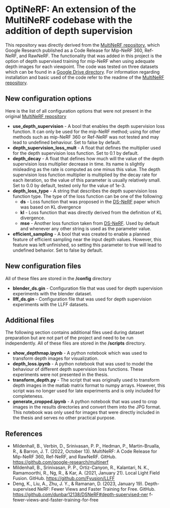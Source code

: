 # OptiNeRF: An extension of the MultiNeRF codebase with the addition of depth supervision

This repository was directly derived from the [MultiNeRF repository](https://github.com/google-research/multinerf), which Google Research published as a Code Release for Mip-NeRF 360, Ref-NeRF, and RawNeRF. The functionality that was added in this project is the option of depth supervised training for mip-NeRF when using adequate depth images for each viewpoint. The code was tested on three datasets which can be found in a [Google Drive directory](https://drive.google.com/drive/folders/1CvObrtawHvlLIk1IRxcQiaQAqaa1BW9_?usp=share_link). For information regarding installation and basic used of the code refer to the readme of the [MultiNeRF repository](https://github.com/google-research/multinerf).

## New configuration options

Here is the list of all configuration options that were not present in the original [MultiNeRF repository](https://github.com/google-research/multinerf)


- **use_depth_supervision** - A bool that enables the depth supervision loss function. It can only be used for the mip-NeRF method; using for other methods such as mip-NeRF 360 or Ref-NeRF was not tested and may lead to undefined behaviour. Set to false by default.
- **depth_supervision_loss_mult** - A float that defines the multiplier used for the depth supervision loss function. Set to 0.1 by default.
- **depth_decay** - A float that defines how much will the value of the depth supervision loss multiplier decrease in time. Its name is slightly misleading as the rate is computed as one minus this value. The depth supervision loss function multiplier is multiplied by the decay rate for each iteration, so the value of this parameter is usually relatively small. Set to 0.0 by default, tested only for the value of 1e-3.
- **depth_loss_type** - A string that describes the depth supervision loss function type. The type of the loss function can be one of the following:
  - **ds** - Loss function that was proposed in the [DS-NeRF](https://github.com/dunbar12138/DSNeRF) paper which was based on KL divergence
  - **kl** - Loss function that was directly derived from the definition of KL divergence.
  - **mse** - Another loss function taken from [DS-NeRF](https://github.com/dunbar12138/DSNeRF). Used by default and whenever any other string is used as the parameter value.
- **efficient_sampling** - A bool that was created to enable a planned feature of efficient sampling near the input depth values. However, this feature was left unfinished, so setting this parameter to true will lead to undefined behavior. Set to false by default.

## New configuration files

All of these files are stored in the **/config** directory

- **blender_ds.gin** - Configuration file that was used for depth supervision experiments with the blender dataset.
- **llff_ds.gin** - Configuration file that was used for depth supervision experiments with the LLFF datasets.

## Additional files

The following section contains additional files used during dataset preparation but are not part of the project and need to be run independently. All of these files are stored in the **/scripts** directory.

- **show_depthmap.ipynb** - A python notebook which was used to transform depth images for visualization.
- **depth_loss.ipynb** - A python notebook that was used to model the behaviour of different depth supervision loss functions. These experiments were not presented in the thesis.
- **transform_depth.py** - The script that was originally used to transform depth images in the matlab matrix format to numpy arrays. However, this script was no longer used for late experiments and is only included for completeness.
- **generate_cropped.ipynb** - A python notebook that was used to crop images in the results directories and convert them into the JPG format. This notebook was only used for images that were directly included in the thesis and serves no other practical purpose.

## References

- Mildenhall, B., Verbin, D., Srinivasan, P. P., Hedman, P., Martin-Brualla, R., & Barron, J. T. (2022, October 13). MultiNeRF: A Code Release for Mip-NeRF 360, Ref-NeRF, and RawNeRF. GitHub.
https://github.com/google-research/multinerf
- Mildenhall, B., Srinivasan, P. P., Ortiz-Canyon, R., Kalantari, N. K., Ramamoorthi, R., Ng, R., & Kar, A. (2021, January 21). Local Light Field Fusion. GitHub. https://github.com/Fyusion/LLFF
- Deng, K., Liu, A., Zhu, J. Y., & Ramanan, D. (2023, January 19). Depth-
supervised NeRF: Fewer Views and Faster Training for Free. GitHub.
https://github.com/dunbar12138/DSNeRF#depth-supervised-ner
f-fewer-views-and-faster-training-for-free
